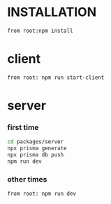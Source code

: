 # INSTALLATION

```sh
from root:npm install
```

# client

```sh
from root: npm run start-client
```

# server

### first time

```sh
cd packages/server
npx prisma generate
npx prisma db push
npm run dev
```

### other times

`from root: npm run dev`
